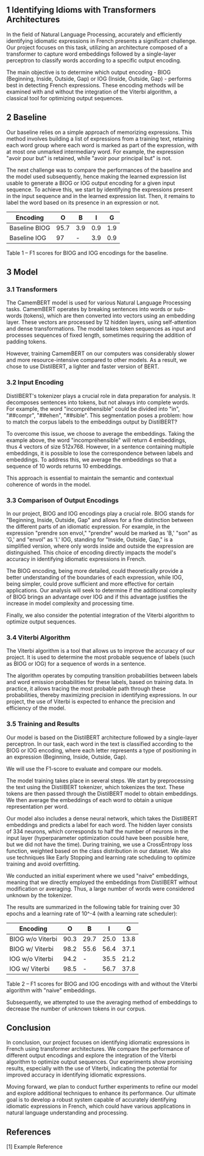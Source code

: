 ## 1 Identifying Idioms with Transformers Architectures

In the field of Natural Language Processing, accurately and efficiently identifying idiomatic expressions in French presents a significant challenge. Our project focuses on this task, utilizing an architecture composed of a transformer to capture word embeddings followed by a single-layer perceptron to classify words according to a specific output encoding.

The main objective is to determine which output encoding - BIOG (Beginning, Inside, Outside, Gap) or IOG (Inside, Outside, Gap) - performs best in detecting French expressions. These encoding methods will be examined with and without the integration of the Viterbi algorithm, a classical tool for optimizing output sequences.

## 2 Baseline

Our baseline relies on a simple approach of memorizing expressions. This method involves building a list of expressions from a training text, retaining each word group where each word is marked as part of the expression, with at most one unmarked intermediary word. For example, the expression "avoir pour but" is retained, while "avoir pour principal but" is not.

The next challenge was to compare the performances of the baseline and the model used subsequently, hence making the learned expression list usable to generate a BIOG or IOG output encoding for a given input sequence. To achieve this, we start by identifying the expressions present in the input sequence and in the learned expression list. Then, it remains to label the word based on its presence in an expression or not.

| Encoding | O | B | I | G |
|----------|---|---|---|---|
| Baseline BIOG | 95.7 | 3.9 | 0.9 | 1.9 |
| Baseline IOG | 97 | - | 3.9 | 0.9 |

Table 1 – F1 scores for BIOG and IOG encodings for the baseline.

## 3 Model

### 3.1 Transformers

The CamemBERT model is used for various Natural Language Processing tasks. CamemBERT operates by breaking sentences into words or sub-words (tokens), which are then converted into vectors using an embedding layer. These vectors are processed by 12 hidden layers, using self-attention and dense transformations. The model takes token sequences as input and processes sequences of fixed length, sometimes requiring the addition of padding tokens.

However, training CamemBERT on our computers was considerably slower and more resource-intensive compared to other models. As a result, we chose to use DistilBERT, a lighter and faster version of BERT.

### 3.2 Input Encoding

DistilBERT's tokenizer plays a crucial role in data preparation for analysis. It decomposes sentences into tokens, but not always into complete words. For example, the word "incompréhensible" could be divided into "in", "##compr", "##ehen", "##sible". This segmentation poses a problem: how to match the corpus labels to the embeddings output by DistilBERT?

To overcome this issue, we choose to average the embeddings. Taking the example above, the word "incompréhensible" will return 4 embeddings, thus 4 vectors of size 512x768. However, in a sentence containing multiple embeddings, it is possible to lose the correspondence between labels and embeddings. To address this, we average the embeddings so that a sequence of 10 words returns 10 embeddings.

This approach is essential to maintain the semantic and contextual coherence of words in the model.

### 3.3 Comparison of Output Encodings

In our project, BIOG and IOG encodings play a crucial role. BIOG stands for "Beginning, Inside, Outside, Gap" and allows for a fine distinction between the different parts of an idiomatic expression. For example, in the expression "prendre son envol," "prendre" would be marked as 'B,' "son" as 'G,' and "envol" as 'I.' IOG, standing for "Inside, Outside, Gap," is a simplified version, where only words inside and outside the expression are distinguished. This choice of encoding directly impacts the model's accuracy in identifying idiomatic expressions in French.

The BIOG encoding, being more detailed, could theoretically provide a better understanding of the boundaries of each expression, while IOG, being simpler, could prove sufficient and more effective for certain applications. Our analysis will seek to determine if the additional complexity of BIOG brings an advantage over IOG and if this advantage justifies the increase in model complexity and processing time.

Finally, we also consider the potential integration of the Viterbi algorithm to optimize output sequences.

### 3.4 Viterbi Algorithm

The Viterbi algorithm is a tool that allows us to improve the accuracy of our project. It is used to determine the most probable sequence of labels (such as BIOG or IOG) for a sequence of words in a sentence.

The algorithm operates by computing transition probabilities between labels and word emission probabilities for these labels, based on training data. In practice, it allows tracing the most probable path through these probabilities, thereby maximizing precision in identifying expressions. In our project, the use of Viterbi is expected to enhance the precision and efficiency of the model.

### 3.5 Training and Results

Our model is based on the DistilBERT architecture followed by a single-layer perceptron. In our task, each word in the text is classified according to the BIOG or IOG encoding, where each letter represents a type of positioning in an expression (Beginning, Inside, Outside, Gap).

We will use the F1-score to evaluate and compare our models.

The model training takes place in several steps. We start by preprocessing the text using the DistilBERT tokenizer, which tokenizes the text. These tokens are then passed through the DistilBERT model to obtain embeddings. We then average the embeddings of each word to obtain a unique representation per word.

Our model also includes a dense neural network, which takes the DistilBERT embeddings and predicts a label for each word. The hidden layer consists of 334 neurons, which corresponds to half the number of neurons in the input layer (hyperparameter optimization could have been possible here, but we did not have the time). During training, we use a CrossEntropy loss function, weighted based on the class distribution in our dataset. We also use techniques like Early Stopping and learning rate scheduling to optimize training and avoid overfitting.

We conducted an initial experiment where we used "naive" embeddings, meaning that we directly employed the embeddings from DistilBERT without modification or averaging. Thus, a large number of words were considered unknown by the tokenizer.

The results are summarized in the following table for training over 30 epochs and a learning rate of 10^-4 (with a learning rate scheduler):

| Encoding | O | B | I | G |
|----------|---|---|---|---|
| BIOG w/o Viterbi | 90.3 | 29.7 | 25.0 | 13.8 |
| BIOG w/ Viterbi | 98.2 | 55.6 | 56.4 | 37.1 |
| IOG w/o Viterbi | 94.2 | - | 35.5 | 21.2 |
| IOG w/ Viterbi | 98.5 | - | 56.7 | 37.8 |

Table 2 – F1 scores for BIOG and IOG encodings with and without the Viterbi algorithm with "naive" embeddings.

Subsequently, we attempted to use the averaging method of embeddings to decrease the number of unknown tokens in our corpus.
## Conclusion

In conclusion, our project focuses on identifying idiomatic expressions in French using transformer architectures. We compare the performance of different output encodings and explore the integration of the Viterbi algorithm to optimize output sequences. Our experiments show promising results, especially with the use of Viterbi, indicating the potential for improved accuracy in identifying idiomatic expressions.

Moving forward, we plan to conduct further experiments to refine our model and explore additional techniques to enhance its performance. Our ultimate goal is to develop a robust system capable of accurately identifying idiomatic expressions in French, which could have various applications in natural language understanding and processing.

## References

[1] Example Reference

